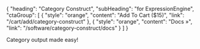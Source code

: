 {
    "heading": "Category Construct",
    "subHeading": "for ExpressionEngine",
    "ctaGroup": [
        {
            "style": "orange",
            "content": "Add To Cart ($15)",
            "link": "/cart/add/category-construct"
        },
        {
            "style": "orange",
            "content": "Docs &raquo;",
            "link": "/software/category-construct/docs"
        }
    ]
}

Category output made easy!
